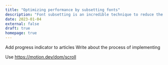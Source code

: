 ```yaml
---
title: "Optimizing performance by subsetting fonts"
description: "Font subsetting is an incredible technique to reduce the file size of fonts and speed up page load times."
date: 2023-01-04
external: false
draft: true
homepage: true
---
```

Add progress indicator to articles
Write about the process of implementing 

Use https://motion.dev/dom/scroll